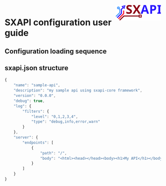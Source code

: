 <img align="right" height="50" src="https://raw.githubusercontent.com/startxfr/sxapi-core/v0.0.66-docker/docs/assets/logo.svg?sanitize=true">

# SXAPI configuration user guide


Configuration loading sequence
------------------------------




sxapi.json structure
--------------------


```javascript
{
    "name": "sample-api",
    "description": "my sample api using sxapi-core framework",
    "version": "0.0.0",
    "debug": true,
    "log": {
        "filters": {
            "level": "0,1,2,3,4",
            "type": "debug,info,error,warn"
        }
    },
    "server": {
        "endpoints": [
            {
                "path": "/",
                "body": "<html><head></head><body><h1>My API</h1></body></html>"
            }
        ]
    }
}
```

